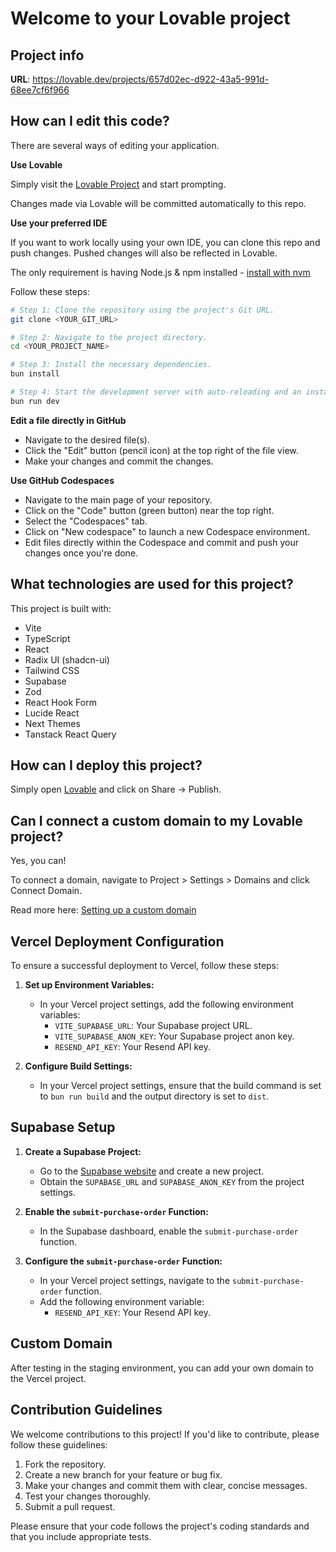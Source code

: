 # Welcome to your Lovable project

## Project info

**URL**: https://lovable.dev/projects/657d02ec-d922-43a5-991d-68ee7cf6f966

## How can I edit this code?

There are several ways of editing your application.

**Use Lovable**

Simply visit the [Lovable Project](https://lovable.dev/projects/657d02ec-d922-43a5-991d-68ee7cf6f966) and start prompting.

Changes made via Lovable will be committed automatically to this repo.

**Use your preferred IDE**

If you want to work locally using your own IDE, you can clone this repo and push changes. Pushed changes will also be reflected in Lovable.

The only requirement is having Node.js & npm installed - [install with nvm](https://github.com/nvm-sh/nvm#installing-and-updating)

Follow these steps:

```sh
# Step 1: Clone the repository using the project's Git URL.
git clone <YOUR_GIT_URL>

# Step 2: Navigate to the project directory.
cd <YOUR_PROJECT_NAME>

# Step 3: Install the necessary dependencies.
bun install

# Step 4: Start the development server with auto-reloading and an instant preview.
bun run dev
```

**Edit a file directly in GitHub**

- Navigate to the desired file(s).
- Click the "Edit" button (pencil icon) at the top right of the file view.
- Make your changes and commit the changes.

**Use GitHub Codespaces**

- Navigate to the main page of your repository.
- Click on the "Code" button (green button) near the top right.
- Select the "Codespaces" tab.
- Click on "New codespace" to launch a new Codespace environment.
- Edit files directly within the Codespace and commit and push your changes once you're done.

## What technologies are used for this project?

This project is built with:

- Vite
- TypeScript
- React
- Radix UI (shadcn-ui)
- Tailwind CSS
- Supabase
- Zod
- React Hook Form
- Lucide React
- Next Themes
- Tanstack React Query

## How can I deploy this project?

Simply open [Lovable](https://lovable.dev/projects/657d02ec-d922-43a5-991d-68ee7cf6f966) and click on Share -> Publish.

## Can I connect a custom domain to my Lovable project?

Yes, you can!

To connect a domain, navigate to Project > Settings > Domains and click Connect Domain.

Read more here: [Setting up a custom domain](https://docs.lovable.dev/tips-tricks/custom-domain#step-by-step-guide)

## Vercel Deployment Configuration

To ensure a successful deployment to Vercel, follow these steps:

1.  **Set up Environment Variables:**
    *   In your Vercel project settings, add the following environment variables:
        *   `VITE_SUPABASE_URL`: Your Supabase project URL.
        *   `VITE_SUPABASE_ANON_KEY`: Your Supabase project anon key.
        *   `RESEND_API_KEY`: Your Resend API key.

2.  **Configure Build Settings:**
    *   In your Vercel project settings, ensure that the build command is set to `bun run build` and the output directory is set to `dist`.

## Supabase Setup

1.  **Create a Supabase Project:**
    *   Go to the [Supabase website](https://supabase.com/) and create a new project.
    *   Obtain the `SUPABASE_URL` and `SUPABASE_ANON_KEY` from the project settings.

2.  **Enable the `submit-purchase-order` Function:**
    *   In the Supabase dashboard, enable the `submit-purchase-order` function.

3.  **Configure the `submit-purchase-order` Function:**
    *   In your Vercel project settings, navigate to the `submit-purchase-order` function.
    *   Add the following environment variable:
        *   `RESEND_API_KEY`: Your Resend API key.

## Custom Domain

After testing in the staging environment, you can add your own domain to the Vercel project.

## Contribution Guidelines

We welcome contributions to this project! If you'd like to contribute, please follow these guidelines:

1.  Fork the repository.
2.  Create a new branch for your feature or bug fix.
3.  Make your changes and commit them with clear, concise messages.
4.  Test your changes thoroughly.
5.  Submit a pull request.

Please ensure that your code follows the project's coding standards and that you include appropriate tests.
